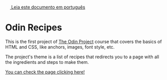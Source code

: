 <img height="15px" src="https://em-content.zobj.net/thumbs/120/twitter/322/flag-brazil_1f1e7-1f1f7.png">[  Leia este documento em português](README.br.md)

# Odin Recipes

This is the first project of <a href="https://www.theodinproject.com/about">The Odin Project</a> course that covers the basics of HTML and CSS, like anchors, images, font style, etc.

The project's theme is a list of recipes that redirects you to a page with all the ingredients and steps to make them.

<a href="https://araujodanield.github.io/odin-recipes/" target="_blank">You can check the page clicking here!</a>
